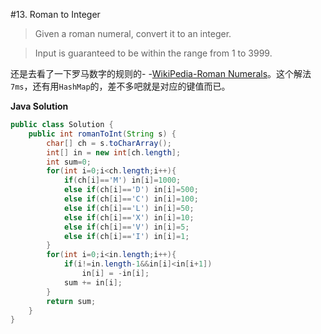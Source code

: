 #13. Roman to Integer

>Given a roman numeral, convert it to an integer.

>Input is guaranteed to be within the range from 1 to 3999.


还是去看了一下罗马数字的规则的- -[WikiPedia-Roman Numerals](https://en.wikipedia.org/wiki/Roman_numerals)。这个解法`7ms`，还有用`HashMap`的，差不多吧就是对应的键值而已。

**Java Solution**
```java
public class Solution {
    public int romanToInt(String s) {
        char[] ch = s.toCharArray();
        int[] in = new int[ch.length];
        int sum=0;
        for(int i=0;i<ch.length;i++){
            if(ch[i]=='M') in[i]=1000;
            else if(ch[i]=='D') in[i]=500;
            else if(ch[i]=='C') in[i]=100;
            else if(ch[i]=='L') in[i]=50;
            else if(ch[i]=='X') in[i]=10;
            else if(ch[i]=='V') in[i]=5;
            else if(ch[i]=='I') in[i]=1;
        }
        for(int i=0;i<in.length;i++){
            if(i!=in.length-1&&in[i]<in[i+1])
                in[i] = -in[i];
            sum += in[i];
        }
        return sum;
    }
}
```